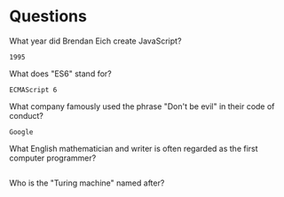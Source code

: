 # Questions

What year did Brendan Eich create JavaScript?

```
1995

```

What does "ES6" stand for?

```
ECMAScript 6

```

What company famously used the phrase "Don't be evil" in their code of conduct?

```
Google

```

What English mathematician and writer is often regarded as the first computer programmer?

```

```

Who is the "Turing machine" named after?

```

```
